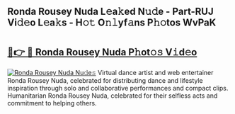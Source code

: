## Ronda Rousey Nuda L𝚎a𝚔ed N𝚞𝚍e - Part-RUJ Vi𝚍𝚎o L𝚎a𝚔s - H𝚘𝚝 O𝚗𝚕yf𝚊ns P𝚑𝚘tos WvPaK

# <h2><a href="http://kf8ade.oniu.top/?m=Ronda+Rousey+Nuda">🔗👉 🔴 Ronda Rousey Nuda P𝚑ot𝚘𝚜 V𝚒d𝚎o</a></h2>

[![Ronda Rousey Nuda Nu𝚍e𝚜](https://i.imgur.com/0qMVB7G.gif)](http://kf8ade.oniu.top/?m=Ronda+Rousey+Nuda)
Virtual dance artist and web entertainer Ronda Rousey Nuda, celebrated for distributing dance and lifestyle inspiration through solo and collaborative performances and compact clips. Humanitarian Ronda Rousey Nuda, celebrated for their selfless acts and commitment to helping others.  
